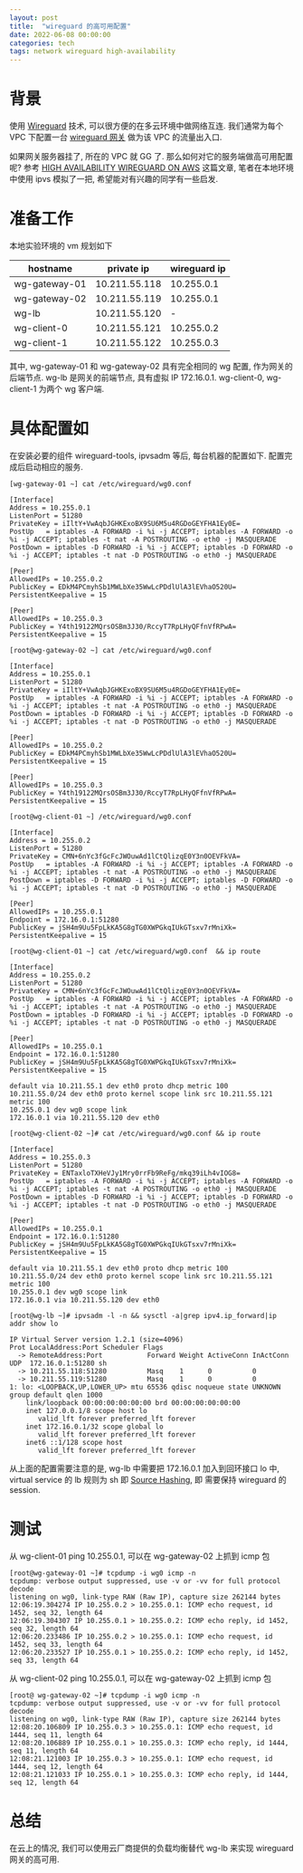 ```yaml
---
layout: post
title:  "wireguard 的高可用配置"
date: 2022-06-08 00:00:00
categories: tech
tags: network wireguard high-availability
---
```


# 背景

使用 [Wireguard](https://www.wireguard.com/) 技术, 可以很方便的在多云环境中做网络互连. 我们通常为每个 VPC 下配置一台 [wireguard 网关](https://tailscale.com/blog/how-tailscale-works/#hub-and-spoke-networks) 做为该 VPC 的流量出入口.

如果网关服务器挂了, 所在的 VPC 就 GG 了. 那么如何对它的服务端做高可用配置呢? 参考 [HIGH AVAILABILITY WIREGUARD ON AWS](https://www.procustodibus.com/blog/2021/02/ha-wireguard-on-aws/) 这篇文章, 笔者在本地环境中使用 ipvs 模拟了一把, 希望能对有兴趣的同学有一些启发.

# 准备工作

本地实验环境的 vm 规划如下

|hostname|private ip|wireguard ip|
|---|---|---|
|wg-gateway-01|10.211.55.118|10.255.0.1|
|wg-gateway-02|10.211.55.119|10.255.0.1|
|wg-lb|10.211.55.120|-|
|wg-client-0|10.211.55.121|10.255.0.2|
|wg-client-1|10.211.55.122|10.255.0.3|

其中, wg-gateway-01 和 wg-gateway-02 具有完全相同的 wg 配置, 作为网关的后端节点. wg-lb 是网关的前端节点, 具有虚拟 IP 172.16.0.1. wg-client-0, wg-client-1 为两个 wg 客户端.

# 具体配置如

在安装必要的组件 wireguard-tools, ipvsadm 等后, 每台机器的配置如下. 配置完成后启动相应的服务.

`[wg-gateway-01 ~] cat /etc/wireguard/wg0.conf`

```
[Interface]
Address = 10.255.0.1
ListenPort = 51280
PrivateKey = iIltY+VwAqbJGHKExoBX9SU6M5u4RGDoGEYFHA1Ey0E=
PostUp   = iptables -A FORWARD -i %i -j ACCEPT; iptables -A FORWARD -o %i -j ACCEPT; iptables -t nat -A POSTROUTING -o eth0 -j MASQUERADE
PostDown = iptables -D FORWARD -i %i -j ACCEPT; iptables -D FORWARD -o %i -j ACCEPT; iptables -t nat -D POSTROUTING -o eth0 -j MASQUERADE

[Peer]
AllowedIPs = 10.255.0.2
PublicKey = EDkM4PCmyhSb1MWLbXe35WwLcPDdlUlA3lEVhaO520U=
PersistentKeepalive = 15

[Peer]
AllowedIPs = 10.255.0.3
PublicKey = Y4th19122MQrsOSBm3J30/RccyT7RpLHyQFfnVfRPwA=
PersistentKeepalive = 15
```

`[root@wg-gateway-02 ~] cat /etc/wireguard/wg0.conf`

```
[Interface]
Address = 10.255.0.1
ListenPort = 51280
PrivateKey = iIltY+VwAqbJGHKExoBX9SU6M5u4RGDoGEYFHA1Ey0E=
PostUp   = iptables -A FORWARD -i %i -j ACCEPT; iptables -A FORWARD -o %i -j ACCEPT; iptables -t nat -A POSTROUTING -o eth0 -j MASQUERADE
PostDown = iptables -D FORWARD -i %i -j ACCEPT; iptables -D FORWARD -o %i -j ACCEPT; iptables -t nat -D POSTROUTING -o eth0 -j MASQUERADE

[Peer]
AllowedIPs = 10.255.0.2
PublicKey = EDkM4PCmyhSb1MWLbXe35WwLcPDdlUlA3lEVhaO520U=
PersistentKeepalive = 15

[Peer]
AllowedIPs = 10.255.0.3
PublicKey = Y4th19122MQrsOSBm3J30/RccyT7RpLHyQFfnVfRPwA=
PersistentKeepalive = 15
```

`[root@wg-client-01 ~] /etc/wireguard/wg0.conf`

```
[Interface]
Address = 10.255.0.2
ListenPort = 51280
PrivateKey = CMN+6nYc3fGcFcJWOuwAd1lCtQlizqE0Y3n0OEVFkVA=
PostUp   = iptables -A FORWARD -i %i -j ACCEPT; iptables -A FORWARD -o %i -j ACCEPT; iptables -t nat -A POSTROUTING -o eth0 -j MASQUERADE
PostDown = iptables -D FORWARD -i %i -j ACCEPT; iptables -D FORWARD -o %i -j ACCEPT; iptables -t nat -D POSTROUTING -o eth0 -j MASQUERADE

[Peer]
AllowedIPs = 10.255.0.1
Endpoint = 172.16.0.1:51280
PublicKey = jSH4m9Uu5FpLkKA5G8gTG0XWPGkqIUkGTsxv7rMniXk=
PersistentKeepalive = 15
```

`[root@wg-client-01 ~] cat /etc/wireguard/wg0.conf  && ip route`

```
[Interface]
Address = 10.255.0.2
ListenPort = 51280
PrivateKey = CMN+6nYc3fGcFcJWOuwAd1lCtQlizqE0Y3n0OEVFkVA=
PostUp   = iptables -A FORWARD -i %i -j ACCEPT; iptables -A FORWARD -o %i -j ACCEPT; iptables -t nat -A POSTROUTING -o eth0 -j MASQUERADE
PostDown = iptables -D FORWARD -i %i -j ACCEPT; iptables -D FORWARD -o %i -j ACCEPT; iptables -t nat -D POSTROUTING -o eth0 -j MASQUERADE

[Peer]
AllowedIPs = 10.255.0.1
Endpoint = 172.16.0.1:51280
PublicKey = jSH4m9Uu5FpLkKA5G8gTG0XWPGkqIUkGTsxv7rMniXk=
PersistentKeepalive = 15

default via 10.211.55.1 dev eth0 proto dhcp metric 100
10.211.55.0/24 dev eth0 proto kernel scope link src 10.211.55.121 metric 100
10.255.0.1 dev wg0 scope link
172.16.0.1 via 10.211.55.120 dev eth0
```

`[root@wg-client-02 ~]# cat /etc/wireguard/wg0.conf && ip route`

```
[Interface]
Address = 10.255.0.3
ListenPort = 51280
PrivateKey = ENTaxloTXHeVJy1Mry0rrFb9ReFg/mkq39iLh4vIOG8=
PostUp   = iptables -A FORWARD -i %i -j ACCEPT; iptables -A FORWARD -o %i -j ACCEPT; iptables -t nat -A POSTROUTING -o eth0 -j MASQUERADE
PostDown = iptables -D FORWARD -i %i -j ACCEPT; iptables -D FORWARD -o %i -j ACCEPT; iptables -t nat -D POSTROUTING -o eth0 -j MASQUERADE

[Peer]
AllowedIPs = 10.255.0.1
Endpoint = 172.16.0.1:51280
PublicKey = jSH4m9Uu5FpLkKA5G8gTG0XWPGkqIUkGTsxv7rMniXk=
PersistentKeepalive = 15

default via 10.211.55.1 dev eth0 proto dhcp metric 100
10.211.55.0/24 dev eth0 proto kernel scope link src 10.211.55.121 metric 100
10.255.0.1 dev wg0 scope link
172.16.0.1 via 10.211.55.120 dev eth0
```

`[root@wg-lb ~]# ipvsadm -l -n && sysctl -a|grep ipv4.ip_forward|ip addr show lo`

```
IP Virtual Server version 1.2.1 (size=4096)
Prot LocalAddress:Port Scheduler Flags
  -> RemoteAddress:Port           Forward Weight ActiveConn InActConn
UDP  172.16.0.1:51280 sh
  -> 10.211.55.118:51280          Masq    1      0          0
  -> 10.211.55.119:51280          Masq    1      0          0
1: lo: <LOOPBACK,UP,LOWER_UP> mtu 65536 qdisc noqueue state UNKNOWN group default qlen 1000
    link/loopback 00:00:00:00:00:00 brd 00:00:00:00:00:00
    inet 127.0.0.1/8 scope host lo
       valid_lft forever preferred_lft forever
    inet 172.16.0.1/32 scope global lo
       valid_lft forever preferred_lft forever
    inet6 ::1/128 scope host
       valid_lft forever preferred_lft forever
```

从上面的配置需要注意的是, wg-lb 中需要把  172.16.0.1 加入到回环接口 lo 中, virtual service 的 lb 规则为 sh 即 [Source Hashing](http://kb.linuxvirtualserver.org/wiki/Source_Hashing_Scheduling), 即 需要保持 wireguard 的 session.


# 测试

从 wg-client-01 ping 10.255.0.1, 可以在 wg-gateway-02 上抓到 icmp 包

```
[root@wg-gateway-01 ~]# tcpdump -i wg0 icmp -n
tcpdump: verbose output suppressed, use -v or -vv for full protocol decode
listening on wg0, link-type RAW (Raw IP), capture size 262144 bytes
12:06:19.304274 IP 10.255.0.2 > 10.255.0.1: ICMP echo request, id 1452, seq 32, length 64
12:06:19.304307 IP 10.255.0.1 > 10.255.0.2: ICMP echo reply, id 1452, seq 32, length 64
12:06:20.233486 IP 10.255.0.2 > 10.255.0.1: ICMP echo request, id 1452, seq 33, length 64
12:06:20.233527 IP 10.255.0.1 > 10.255.0.2: ICMP echo reply, id 1452, seq 33, length 64
```

从 wg-client-02 ping 10.255.0.1, 可以在 wg-gateway-02 上抓到 icmp 包

```
[root@ wg-gateway-02 ~]# tcpdump -i wg0 icmp -n
tcpdump: verbose output suppressed, use -v or -vv for full protocol decode
listening on wg0, link-type RAW (Raw IP), capture size 262144 bytes
12:08:20.106809 IP 10.255.0.3 > 10.255.0.1: ICMP echo request, id 1444, seq 11, length 64
12:08:20.106889 IP 10.255.0.1 > 10.255.0.3: ICMP echo reply, id 1444, seq 11, length 64
12:08:21.121003 IP 10.255.0.3 > 10.255.0.1: ICMP echo request, id 1444, seq 12, length 64
12:08:21.121033 IP 10.255.0.1 > 10.255.0.3: ICMP echo reply, id 1444, seq 12, length 64
```

# 总结

在云上的情况, 我们可以使用云厂商提供的负载均衡替代 wg-lb 来实现 wireguard 网关的高可用.